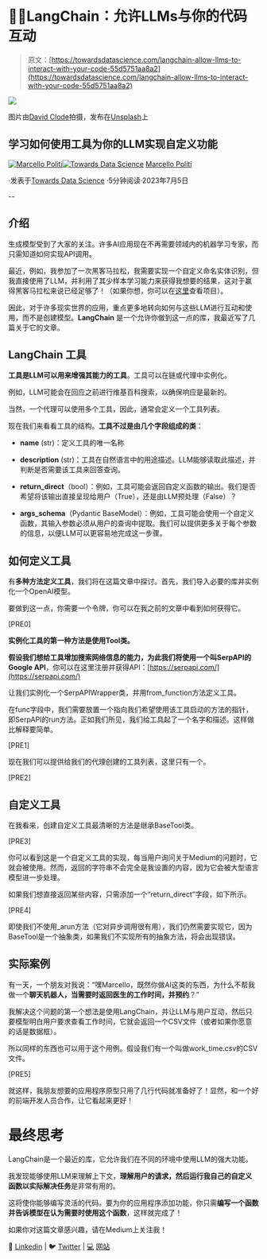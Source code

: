 # 🦜🔗LangChain：允许LLMs与你的代码互动

> 原文：[https://towardsdatascience.com/langchain-allow-llms-to-interact-with-your-code-55d5751aa8a2](https://towardsdatascience.com/langchain-allow-llms-to-interact-with-your-code-55d5751aa8a2)

![](../Images/ff27b1999a99a1cc7a7add035a1901f0.png)

图片由[David Clode](https://unsplash.com/@davidclode?utm_source=medium&utm_medium=referral)拍摄，发布在[Unsplash](https://unsplash.com/?utm_source=medium&utm_medium=referral)上

## 学习如何使用工具为你的LLM实现自定义功能

[](https://medium.com/@marcellopoliti?source=post_page-----55d5751aa8a2--------------------------------)[![Marcello Politi](../Images/484e44571bd2e75acfe5fef3146ab3c2.png)](https://medium.com/@marcellopoliti?source=post_page-----55d5751aa8a2--------------------------------)[](https://towardsdatascience.com/?source=post_page-----55d5751aa8a2--------------------------------)[![Towards Data Science](../Images/a6ff2676ffcc0c7aad8aaf1d79379785.png)](https://towardsdatascience.com/?source=post_page-----55d5751aa8a2--------------------------------) [Marcello Politi](https://medium.com/@marcellopoliti?source=post_page-----55d5751aa8a2--------------------------------)

·发表于[Towards Data Science](https://towardsdatascience.com/?source=post_page-----55d5751aa8a2--------------------------------) ·5分钟阅读·2023年7月5日

--

## 介绍

生成模型受到了大家的关注。许多AI应用现在不再需要领域内的机器学习专家，而只需知道如何实现API调用。

最近，例如，我参加了一次黑客马拉松，我需要实现一个自定义命名实体识别，但我直接使用了LLM，并利用了其少样本学习能力来获得我想要的结果，这对于赢得黑客马拉松来说已经足够了！（如果你想，你可以在[这里](https://www.brianknows.org/)查看项目）。

因此，对于许多现实世界的应用，重点更多地转向如何与这些LLM进行互动和使用，而不是创建模型。**LangChain** 是一个允许你做到这一点的库，我最近写了几篇关于它的文章。

## LangChain 工具

**工具是LLM可以用来增强其能力的工具**。工具可以在链或代理中实例化。

例如，LLM可能会在回应之前进行维基百科搜索，以确保响应是最新的。

当然，一个代理可以使用多个工具，因此，通常会定义一个工具列表。

现在我们来看看工具的结构。**工具不过是由几个字段组成的类**：

+   **name** (str)：定义工具的唯一名称

+   **description** (str)：工具在自然语言中的用途描述。LLM能够读取此描述，并判断是否需要该工具来回答查询。

+   **return_direct**（bool）：例如，工具可能会返回自定义函数的输出。我们是否希望将该输出直接呈现给用户（True），还是由LLM预处理（False）？

+   **args_schema**（Pydantic BaseModel）：例如，工具可能会使用一个自定义函数，其输入参数必须从用户的查询中提取。我们可以提供更多关于每个参数的信息，以便LLM可以更容易地完成这一步骤。

## 如何定义工具

有**多种方法定义工具**，我们将在这篇文章中探讨。首先，我们导入必要的库并实例化一个OpenAI模型。

要做到这一点，你需要一个令牌，你可以在我之前的文章中看到如何获得它。

[PRE0]

**实例化工具的第一种方法是使用Tool类。**

**假设我们想给工具增加搜索网络信息的能力，为此我们将使用一个叫SerpAPI的Google API**，你可以在这里注册并获得API：[https://serpapi.com/](https://serpapi.com/)

让我们实例化一个SerpAPIWrapper类，并用from_function方法定义工具。

在func字段中，我们需要放置一个指向我们希望使用该工具启动的方法的指针，即SerpAPI的run方法。正如我们所见，我们给工具起了一个名字和描述。这样做比解释要简单。

[PRE1]

现在我们可以提供给我们的代理创建的工具列表，这里只有一个。

[PRE2]

## 自定义工具

在我看来，创建自定义工具最清晰的方法是继承BaseTool类。

[PRE3]

你可以看到这是一个自定义工具的实现，每当用户询问关于Medium的问题时，它就会被使用。然而，返回的字符串不会完全是我设置的内容，因为它会被大型语言模型进一步处理。

如果我们想直接返回某些内容，只需添加一个“return_direct”字段，如下所示。

[PRE4]

即使我们不使用_arun方法（它对异步调用很有用），我们仍然需要实现它，因为BaseTool是一个抽象类，如果我们不实现所有的抽象方法，将会出现错误。

## 实际案例

有一天，一个朋友对我说：“嘿Marcello，既然你做AI这类的东西，为什么不帮我做一个**聊天机器人，当需要时返回医生的工作时间，并预约**？”

我解决这个问题的第一个想法是使用LangChain，并让LLM与用户互动，然后只要模型明白用户要求查看工作时间，它就会返回一个CSV文件（或者如果你愿意的话是数据框）。

所以同样的东西也可以用于这个用例。假设我们有一个叫做work_time.csv的CSV文件。

[PRE5]

就这样，我朋友想要的应用程序原型只用了几行代码就准备好了！显然，和一个好的前端开发人员合作，让它看起来更好！

# 最终思考

LangChain是一个最近的库，它允许我们在不同的环境中使用LLM的强大功能。

我发现能够使用LLM来理解上下文，**理解用户的请求，然后运行我自己的自定义函数以实际解决任务**是非常有用的。

这将使你能够编写灵活的代码。要为你的应用程序添加功能，你只需**编写一个函数并告诉模型在认为需要时使用这个函数**，这样就完成了！

如果你对这篇文章感兴趣，请在Medium上关注我！

💼 [Linkedin](https://www.linkedin.com/in/marcello-politi/) ️| 🐦 [Twitter](https://twitter.com/_March08_) | [💻](https://emojiterra.com/laptop-computer/) [网站](https://marcello-politi.super.site/)

